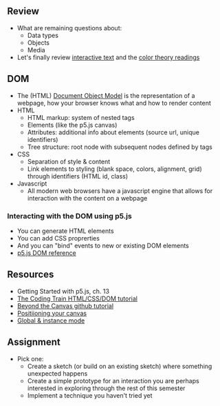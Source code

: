 ## Review

- What are remaining questions about:
  - Data types
  - Objects
  - Media
- Let's finally review [interactive text](https://github.com/jfunky/diap-creativecomputing-fall2022/blob/main/weeks/03_0914_Conditionals.md) and the [color theory readings](https://programmingdesignsystems.com/color/a-short-history-of-color-theory/index.html)

## DOM

- The (HTML) [Document Object Model](https://developer.mozilla.org/en-US/docs/Web/API/Document_Object_Model/Introduction) is the representation of a webpage, how your browser knows what and how to render content
- HTML
  - HTML markup: system of nested tags
  - Elements (like the p5.js canvas)
  - Attributes: additional info about elements (source url, unique identifiers)
  - Tree structure: root node with subsequent nodes defined by tags
- CSS
  - Separation of style & content
  - Link elements to styling (blank space, colors, alignment, grid) through identifiers (HTML id, class)
- Javascript
  - All modern web browsers have a javascript engine that allows for interaction with the content on a webpage

### Interacting with the DOM using p5.js

- You can generate HTML elements
- You can add CSS proprerties
- And you can "bind" events to new or existing DOM elements
- [p5.js DOM reference](https://p5js.org/reference/#group-DOM)

## Resources

- Getting Started with p5.js, ch. 13
- [The Coding Train HTML/CSS/DOM tutorial](https://www.youtube.com/watch?v=URSH0QpxKo8&list=PLRqwX-V7Uu6bI1SlcCRfLH79HZrFAtBvX)
- [Beyond the Canvas github tutorial](https://github.com/processing/p5.js/wiki/Beyond-the-canvas)
- [Positiioning your canvas](https://github.com/processing/p5.js/wiki/Positioning-your-canvas)
- [Global & instance mode](https://github.com/processing/p5.js/wiki/Global-and-instance-mode)

## Assignment
- Pick one:
  - Create a sketch (or build on an existing sketch) where something unexpected happens
  - Create a simple prototype for an interaction you are perhaps interested in exploring through the rest of this semester
  - Implement a technique you haven't tried yet
